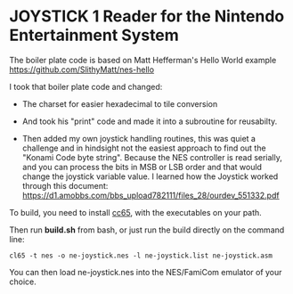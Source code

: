 # JOYSTICK 1 Reader for the Nintendo Entertainment System

The boiler plate code is based on Matt Hefferman's Hello World example
https://github.com/SlithyMatt/nes-hello

I took that boiler plate code and changed:

* The charset for easier hexadecimal to tile conversion

* And took his "print" code and made it into a subroutine for reusabilty.

* Then added my own joystick handling routines, this was quiet a challenge and in hindsight not the easiest approach to find out the "Konami Code byte string". Because the NES controller is read serially, and you can process the bits in MSB or LSB order and that would change the joystick variable value.
I learned how the Joystick worked through this document: https://d1.amobbs.com/bbs_upload782111/files_28/ourdev_551332.pdf


To build, you need to install [cc65](https://github.com/cc65/cc65), with the
executables on your path.

Then run **build.sh** from bash, or just run the build directly on the command line:

```
cl65 -t nes -o ne-joystick.nes -l ne-joystick.list ne-joystick.asm
```

You can then load ne-joystick.nes into the NES/FamiCom emulator of your choice. 

